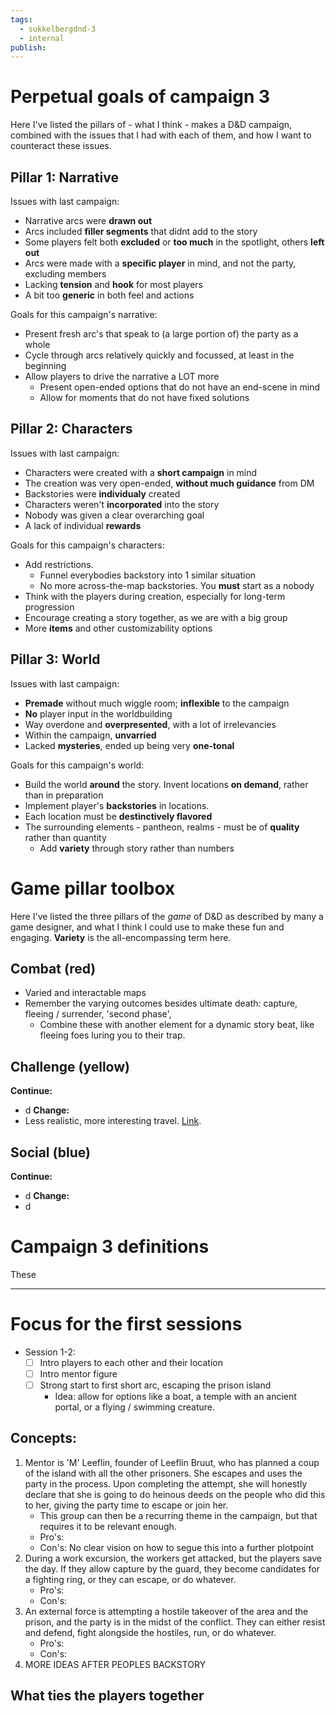 ```yaml
---
tags:
  - sukkelbergdnd-3
  - internal
publish:
---
```

# Perpetual goals of campaign 3
Here I've listed the pillars of - what I think - makes a D&D campaign, combined with the issues that I had with each of them, and how I want to counteract these issues.
## Pillar 1: Narrative
Issues with last campaign: 
- Narrative arcs were **drawn out**
- Arcs included **filler segments** that didnt add to the story
- Some players felt both **excluded** or **too much** in the spotlight, others **left out**
- Arcs were made with a **specific player** in mind, and not the party, excluding members
- Lacking **tension** and **hook** for most players
- A bit too **generic** in both feel and actions

Goals for this campaign's narrative:
- Present fresh arc's that speak to (a large portion of) the party as a whole
- Cycle through arcs relatively quickly and focussed, at least in the beginning
- Allow players to drive the narrative a LOT more
	- Present open-ended options that do not have an end-scene in mind
	- Allow for moments that do not have fixed solutions
## Pillar 2: Characters
Issues with last campaign: 
- Characters were created with a **short campaign** in mind
- The creation was very open-ended, **without much guidance** from DM
- Backstories were **individualy** created
- Characters weren't **incorporated** into the story
- Nobody was given a clear overarching goal
- A lack of individual **rewards**

Goals for this campaign's characters:
- Add restrictions.
	- Funnel everybodies backstory into 1 similar situation
	- No more across-the-map backstories. You **must** start as a nobody
- Think with the players during creation, especially for long-term progression
- Encourage creating a story together, as we are with a big group
- More **items** and other customizability options
## Pillar 3: World
Issues with last campaign: 
- **Premade** without much wiggle room; **inflexible** to the campaign
- **No** player input in the worldbuilding
- Way overdone and **overpresented**, with a lot of irrelevancies
- Within the campaign, **unvarried**
- Lacked **mysteries**, ended up being very **one-tonal**

Goals for this campaign's world:
- Build the world **around** the story. Invent locations **on demand**, rather than in preparation
- Implement player's **backstories** in locations.
- Each location must be **destinctively flavored**
- The surrounding elements - pantheon, realms - must be of **quality** rather than quantity
	- Add **variety** through story rather than numbers
# Game pillar toolbox
Here I've listed the three pillars of the *game* of D&D as described by many a game designer, and what I think I could use to make these fun and engaging. 
**Variety** is the all-encompassing term here.
## Combat (red)
- Varied and interactable maps
- Remember the varying outcomes besides ultimate death: capture, fleeing / surrender, 'second phase', 
	- Combine these with another element for a dynamic story beat, like fleeing foes luring you to their trap.
## Challenge (yellow)
**Continue:**
- d
**Change:**
- Less realistic, more interesting travel. [Link](https://youtu.be/vM18P0WKGFA?si=Fx5Pbx4nm7M75mpc).
## Social (blue)
**Continue:**
- d
**Change:**
- d
# Campaign 3 definitions
These 
***
# Focus for the first sessions
- Session 1-2:
	- [ ] Intro players to each other and their location
	- [ ] Intro mentor figure
	- [ ] Strong start to first short arc, escaping the prison island
		- Idea: allow for options like a boat, a temple with an ancient portal, or a flying / swimming creature.
## Concepts:
1. Mentor is 'M' Leeflin, founder of Leeflin Bruut, who has planned a coup of the island with all the other prisoners. She escapes and uses the party in the process. Upon completing the attempt, she will honestly declare that she is going to do heinous deeds on the people who did this to her, giving the party time to escape or join her.
	- This group can then be a recurring theme in the campaign, but that requires it to be relevant enough.
	- Pro's: 
	- Con's: No clear vision on how to segue this into a further plotpoint
3. During a work excursion, the workers get attacked, but the players save the day. If they allow capture by the guard, they become candidates for a fighting ring, or they can escape, or do whatever. 
	- Pro's: 
	- Con's:
4. An external force is attempting a hostile takeover of the area and the prison, and the party is in the midst of the conflict. They can either resist and defend, fight alongside the hostiles, run, or do whatever.
	- Pro's:
	- Con's:
5. MORE IDEAS AFTER PEOPLES BACKSTORY

## What ties the players together
